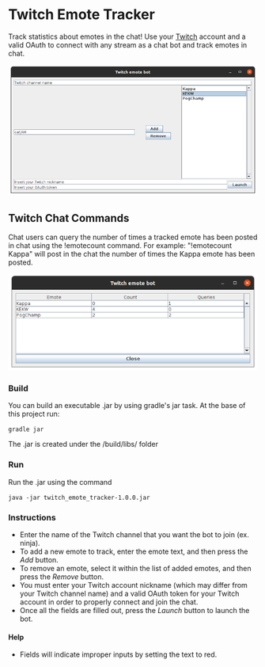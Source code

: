 # Twitch Emote Tracker
Track statistics about emotes in the chat!
Use your [Twitch](https://www.twitch.tv/) account and a valid OAuth to connect with any stream as a chat bot and track emotes in chat.

![Twitch Emote Tracker Launch GUI](/docs/launch-display.png)

## Twitch Chat Commands
Chat users can query the number of times a tracked emote has been posted in chat using the !emotecount command.
For example: "!emotecount Kappa" will post in the chat the number of times the Kappa emote has been posted.

![Twitch Emote Tracker Data Table](/docs/data-table-display.png)

### Build
You can build an executable .jar by using gradle's jar task. At the base of this project run:
```
gradle jar
```
The .jar is created under the /build/libs/ folder

### Run
Run the .jar using the command
```
java -jar twitch_emote_tracker-1.0.0.jar
```

### Instructions
- Enter the name of the Twitch channel that you want the bot to join (ex. ninja).
- To add a new emote to track, enter the emote text, and then press the *Add* button.
- To remove an emote, select it within the list of added emotes, and then press the *Remove* button.
- You must enter your Twitch account nickname (which may differ from your Twitch channel name) and a valid OAuth
token for your Twitch account in order to properly connect and join the chat.
- Once all the fields are filled out, press the *Launch* button to launch the bot.

#### Help
- Fields will indicate improper inputs by setting the text to red.
